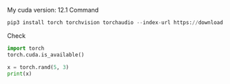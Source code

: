 My cuda version: 12.1
Command
```python
pip3 install torch torchvision torchaudio --index-url https://download.pytorch.org/whl/cu121
```

Check 
```python
import torch
torch.cuda.is_available()

x = torch.rand(5, 3)
print(x)
```


